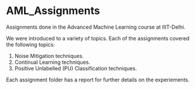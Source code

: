 # AML_Assignments
Assignments done in the Advanced Machine Learning course at IIIT-Delhi. 

We were introduced to a variety of topics. Each of the assignments covered the following topics:

1. Noise Mitigation techniques.
2. Continual Learning techniques. 
3. Positive Unlabelled (PU) Classification techniques.

Each assignment folder has a report for further details on the experiements. 
